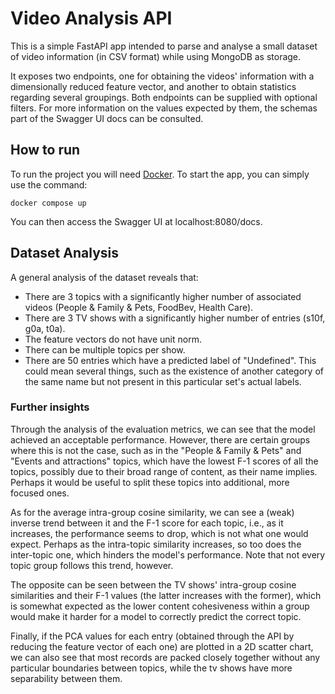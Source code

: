 # Video Analysis API
This is a simple FastAPI app intended to parse and analyse a small dataset of video information (in CSV format) while using MongoDB as storage.

It exposes two endpoints, one for obtaining the videos' information with a dimensionally reduced feature vector, and another to obtain statistics regarding several groupings. Both endpoints can be supplied with optional filters. For more information on the values expected by them, the schemas part of the Swagger UI docs can be consulted.

## How to run
To run the project you will need [Docker](https://docs.docker.com/engine/install/). To start the app, you can simply use the command:
```shell
docker compose up
```

You can then access the Swagger UI at localhost:8080/docs.

## Dataset Analysis
A general analysis of the dataset reveals that:
* There are 3 topics with a significantly higher number of associated videos (People & Family & Pets, FoodBev, Health Care).
* There are 3 TV shows with a significantly higher number of entries (s10f, g0a, t0a).
* The feature vectors do not have unit norm.
* There can be multiple topics per show.
* There are 50 entries which have a predicted label of "Undefined". This could mean several things, such as the existence of another category of the same name but not present in this particular set's actual labels.

### Further insights
Through the analysis of the evaluation metrics, we can see that the model achieved an acceptable performance. However, there are certain groups where this is not the case, such as in the "People & Family & Pets" and "Events and attractions" topics, which have the lowest F-1 scores of all the topics, possibly due to their broad range of content, as their name implies. Perhaps it would be useful to split these topics into additional, more focused ones.

As for the average intra-group cosine similarity, we can see a (weak) inverse trend between it and the F-1 score for each topic, i.e., as it increases, the performance seems to drop, which is not what one would expect. Perhaps as the intra-topic similarity increases, so too does the inter-topic one, which hinders the model's performance. Note that not every topic group follows this trend, however.

The opposite can be seen between the TV shows' intra-group cosine similarities and their F-1 values (the latter increases with the former), which is somewhat expected as the lower content cohesiveness within a group would make it harder for a model to correctly predict the correct topic.

Finally, if the PCA values for each entry (obtained through the API by reducing the feature vector of each one) are plotted in a 2D scatter chart, we can also see that most records are packed closely together without any particular boundaries between topics, while the tv shows have more separability between them.
